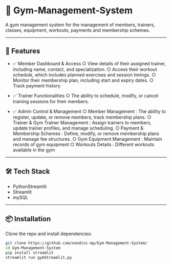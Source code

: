 # 📌 Gym-Management-System
A gym management system for the management of members, trainers, classes, equipment, workouts, payments and membership schemes.

---

## 🚀 Features

- ✅ Member Dashboard & Access
○ View details of their assigned trainer, including name, contact, and specialization. 
○ Access their workout schedule, which includes planned exercises and session timings. 
○ Monitor their membership plan, including start and expiry dates. 
○ Track payment history

- ✅ Trainer Functionalities
○ The ability to schedule, modify, or cancel training sessions for their members. 

- ✅ Admin Control & Management
○ Member Management : The ability to register, update, or remove members, track membership plans. 
○ Trainer & Gym Trainer Management : Assign trainers to members, update trainer profiles, and manage scheduling. 
○ Payment & Membership Schemes : Define, modify, or remove membership plans and manage fee structures. 
○ Gym Equipment Management : Maintain records of gym equipment
○ Workouts Details : Different workouts available in the gym

---

## 🛠 Tech Stack

- PythonStreamlit
- Streamlit
- mySQL
  
---

## 📦 Installation

Clone the repo and install dependencies:

```bash
git clone https://github.com/nandini-mp/Gym-Management-System/
cd Gym-Management-System
pip install streamlit
streamlit run gymStreamlit.py
